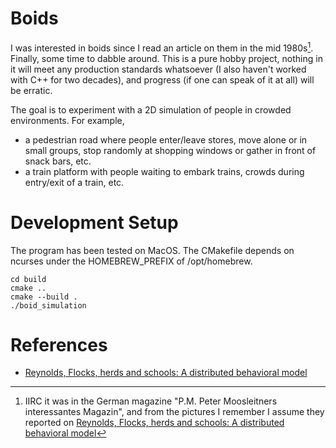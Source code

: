 # Boids

I was interested in boids since I read an article on them in the mid 1980s[^1]. Finally, some time to dabble around. This is a pure hobby project, nothing in it will meet any production standards whatsoever (I also haven't worked with C++ for two decades), and progress (if one can speak of it at all) will be erratic.

[^1]: IIRC it was in the German magazine "P.M. Peter Moosleitners interessantes
    Magazin", and from the pictures I remember I assume they reported on
[Reynolds, Flocks, herds and schools: A distributed behavioral
model](https://dl.acm.org/doi/10.1145/37402.37406)

The goal is to experiment with a 2D simulation of people in crowded
environments. For example,

* a pedestrian road where people enter/leave stores, move alone or in small groups, stop randomly at
  shopping windows or gather in front of snack bars, etc.
* a train platform with people waiting to embark trains, crowds during
  entry/exit of a train, etc.

# Development Setup

The program has been tested on MacOS. The CMakefile depends on ncurses under the
HOMEBREW_PREFIX of /opt/homebrew.

```
cd build
cmake ..
cmake --build .
./boid_simulation
```


# References

* [Reynolds, Flocks, herds and schools: A distributed behavioral model](https://dl.acm.org/doi/11.1145/37402.37406)
